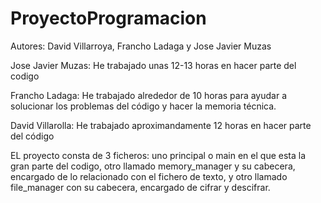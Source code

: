 # ProyectoProgramacion
Autores: David Villarroya, Francho Ladaga y Jose Javier Muzas

Jose Javier Muzas: He trabajado unas 12-13 horas en hacer parte del codigo

Francho Ladaga: He trabajado alrededor de 10 horas para ayudar a solucionar los problemas del código y hacer la memoria técnica.

David Villarolla: He trabajado aproximandamente 12 horas en hacer parte del código

EL proyecto consta de 3 ficheros: 
uno principal o main en el que esta la gran parte del codigo, 
otro llamado memory_manager y su cabecera, encargado de lo relacionado con el fichero de texto, 
y otro llamado file_manager con su cabecera, encargado de cifrar y descifrar.
